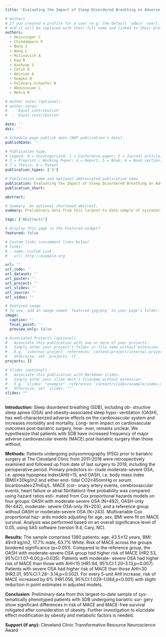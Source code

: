 ```yaml
---
title: 'Evaluating the Impact of Sleep Disordered Breathing on Adverse Cardiovascular Outcomes After Bariatric Surgery'

# Authors
# If you created a profile for a user (e.g. the default `admin` user), write the username (folder name) here
# and it will be replaced with their full name and linked to their profile.
authors:
  - Heinzinger C
  - Chindamporn P
  - Bena J
  - Wang L
  - Milinovich A
  - Kaw R
  - Kashyap S
  - Cetin D
  - Aminian A
  - Kempke N
  - Foldvary-Schaefer N
  - Aboussouan L
  - Mehra R

# Author notes (optional)
# author_notes:
#  - 'Equal contribution'
#  - 'Equal contribution'

date: ''
doi: ''

# Schedule page publish date (NOT publication's date).
publishDate: ''

# Publication type.
# Legend: 0 = Uncategorized; 1 = Conference paper; 2 = Journal article;
# 3 = Preprint / Working Paper; 4 = Report; 5 = Book; 6 = Book section;
# 7 = Thesis; 8 = Patent
publication_types: ['3']

# Publication name and optional abbreviated publication name.
publication: Evaluating the Impact of Sleep Disordered Breathing on Adverse Cardiovascular Outcomes After Bariatric Surgery
publication_short: 

abstract: 

# Summary. An optional shortened abstract.
summary: Preliminary data from this largest-to-date sample of systematically phenotyped patients with SDB undergoing bariatric surgery show significant differences in risk of MACE and MACE-free survival mitigated after consideration of obesity. Further investigation to elucidate effect modification by obesity and metabolic factors is needed.

tags: ["Abstracts"]

# Display this page in the Featured widget?
featured: false

# Custom links (uncomment lines below)
# links:
# - name: Custom Link
#   url: http://example.org

url: ''
url_code: ''
url_dataset: ''
url_poster: ''
url_project: ''
url_slides: ''
url_source: ''
url_video: ''

# Featured image
# To use, add an image named `featured.jpg/png` to your page's folder.
image:
  caption: ''
  focal_point: ''
  preview_only: false

# Associated Projects (optional).
#   Associate this publication with one or more of your projects.
#   Simply enter your project's folder or file name without extension.
#   E.g. `internal-project` references `content/project/internal-project/index.md`.
#   Otherwise, set `projects: []`.
projects: []

# Slides (optional).
#   Associate this publication with Markdown slides.
#   Simply enter your slide deck's filename without extension.
#   E.g. `slides: "example"` references `content/slides/example/index.md`.
#   Otherwise, set `slides: ""`.
slides: ""
---
```


**Introduction:** Sleep disordered breathing (SDB), including ob- structive sleep apnea (OSA) and obesity-associated sleep hypo- ventilation (OASH), has well-characterized adverse effects on the cardiovascular system and increases morbidity and mortality. Long- term impact on cardiovascular outcomes post-bariatric surgery, how- ever, remains unclear. We hypothesize that patients with SDB have increased frequency of major adverse cardiovascular events (MACE) post-bariatric surgery than those without.

**Methods:** Patients undergoing polysomnography (PSG) prior to bariatric surgery at The Cleveland Clinic from 2011–2018 were retrospectively examined and followed up from date of last surgery to 2019, including the perioperative period. Primary predictors in- clude moderate-severe OSA, i.e. apnea hypopnea index(AHI)>15, and OASH, i.e. body mass index (BMI)≥30kg/m2 and either end- tidal CO2≥45mmHg or serum bicarbonate≥27mEq/L. MACE (cor- onary artery events, cerebrovascular events, heart failure or atrial fibrillation)-free probability was compared using hazard ratios esti- mated from Cox proportional hazards models on four groups: OASH with moderate-severe OSA (N=492), OASH-only (N=442), moderate- severe OSA-only (N=203), and a reference group without OASH or moderate-severe OSA (N=243). Multivariable Cox proportional haz- ards models adjusting for age, sex, BMI were fit on MACE survival. Analysis was performed based on an overall significance level of 0.05, using SAS software (version 9.4, Cary, NC).

**Results:** The sample comprised 1380 patients: age: 43.5±12 years, BMI: 49±9 kg/m2, 17.7% male, 63.7% White. Risk of MACE across the groups bordered significance (p=0.051). Compared to the reference group, the OASH with moderate-severe OSA group had higher risk of MACE (HR2.53, 95%CI:1.07–6.00,p=0.035). Patients with moderate- severe OSA had higher risk of MACE than those with AHI<15 (HR1.94, 95%CI:1.20–3.13,p=0.007). Patients with severe OSA had higher risk of MACE than those AHI<30 (HR2.01, 95%CI:1.28– 3.14,p=0.002). For every 5-unit AHI increase, risk of MACE increased by 6% (HR1.056, 95%CI:1.029–1.084,p<0.001) with slight reduction in point estimates in adjusted models.

**Conclusion:** Preliminary data from this largest-to-date sample of sys- tematically phenotyped patients with SDB undergoing bariatric sur- gery show significant differences in risk of MACE and MACE-free survival mitigated after consideration of obesity. Further investigation to elucidate effect modification by obesity and metabolic factors is needed.

**Support (if any):** Cleveland Clinic Transformative Resource Neuroscience Award
